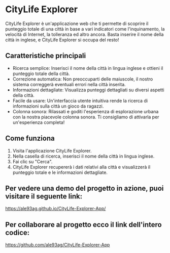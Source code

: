 # CityLife Explorer

CityLife Explorer è un'applicazione web che ti permette di scoprire il punteggio totale di una città in base a vari indicatori come l'inquinamento, la velocità di Internet, la tolleranza ed altro ancora. Basta inserire il nome della città in inglese, e CityLife Explorer si occupa del resto!

## Caratteristiche principali

- Ricerca semplice: Inserisci il nome della città in lingua inglese e ottieni il punteggio totale della città.
- Correzione automatica: Non preoccuparti delle maiuscole, il nostro sistema correggerà eventuali errori nella città inserita.
- Informazioni dettagliate: Visualizza punteggi dettagliati su diversi aspetti della città.
- Facile da usare: Un'interfaccia utente intuitiva rende la ricerca di informazioni sulla città un gioco da ragazzi.
- Colonna sonora: Rilassati e goditi l'esperienza di esplorazione urbana con la nostra piacevole colonna sonora. Ti consigliamo di attivarla per un'esperienza completa!

## Come funziona

1. Visita l'applicazione CityLife Explorer.
2. Nella casella di ricerca, inserisci il nome della città in lingua inglese.
3. Fai clic su "Cerca".
4. CityLife Explorer recupererà i dati relativi alla città e visualizzerà il punteggio totale e le informazioni dettagliate.

## Per vedere una demo del progetto in azione, puoi visitare il seguente link:
https://ale93ag.github.io/CityLife-Explorer-App/

## Per collaborare al progetto ecco il link dell'intero codice:
https://github.com/ale93ag/CityLife-Explorer-App
